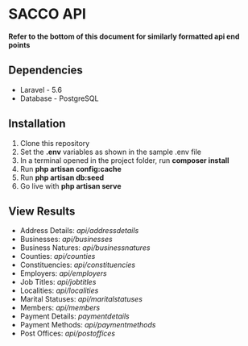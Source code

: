# SACCO API

**Refer to the bottom of this document for similarly formatted api end points**


## Dependencies

* Laravel - 5.6
* Database - PostgreSQL

## Installation

1. Clone this repository
2. Set the **.env** variables as shown in the sample .env file
3. In a terminal opened in the project folder, run **composer install**
4. Run **php artisan config:cache**
5. Run **php artisan db:seed**
6. Go live with **php artisan serve**

## View Results

* Address Details: *api/addressdetails*
* Businesses: *api/businesses*
* Business Natures: *api/businessnatures*
* Counties: *api/counties*
* Constituencies: *api/constituencies*
* Employers: *api/employers*
* Job Titles: *api/jobtitles*
* Localities: *api/localities*
* Marital Statuses: *api/maritalstatuses*
* Members: *api/members*
* Payment Details: *paymentdetails*
* Payment Methods: *api/paymentmethods*
* Post Offices: *api/postoffices*
